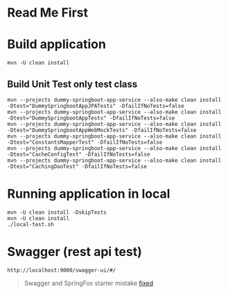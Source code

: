 # Read Me First

# Build application

```shell
mvn -U clean install
```

## Build Unit Test only test class

```shell
mvn --projects dummy-springboot-app-service --also-make clean install -Dtest="DummySpringbootAppJPATests" -DfailIfNoTests=false
mvn --projects dummy-springboot-app-service --also-make clean install -Dtest="DummySpringbootAppTests" -DfailIfNoTests=false
mvn --projects dummy-springboot-app-service --also-make clean install -Dtest="DummySpringbootAppWebMockTests" -DfailIfNoTests=false
mvn --projects dummy-springboot-app-service --also-make clean install -Dtest="ConstantsMapperTest" -DfailIfNoTests=false
mvn --projects dummy-springboot-app-service --also-make clean install -Dtest="CacheConfigTest" -DfailIfNoTests=false
mvn --projects dummy-springboot-app-service --also-make clean install -Dtest="CachingDaoTest" -DfailIfNoTests=false
```

# Running application in local

```shell
mvn -U clean install -DskipTests
mvn -U clean install
./local-test.sh
```

# Swagger (rest api test)

```http request
http://localhost:9000/swagger-ui/#/
```
> Swagger and SpringFox starter mistake [fixed][springfoxFixed]

[springfoxFixed]: <https://forum.huawei.com/enterprise/en/springboot-is-updated-to-2-6-7-startup-error-failed-to-start-bean-documentationpluginsbootstrapper/thread/1002077-893>
